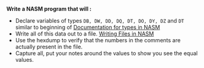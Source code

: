 **Write a NASM program that will :**

* Declare variables of types `DB, DW, DD, DQ, DT, DO, DY, DZ` and `DT` similar to beginning of [Documentation for types in NASM](https://www.nasm.us/doc/nasmdoc3.html) 
* Write all of this data out to a file. [Writing Files in NASM](https://www.youtube.com/watch?v=vXsUIX_Ozgc)
* Use the hexdump to verify that the numbers in the comments are actually present in the file.
* Capture all, put your notes around the values to show you see the equal values.